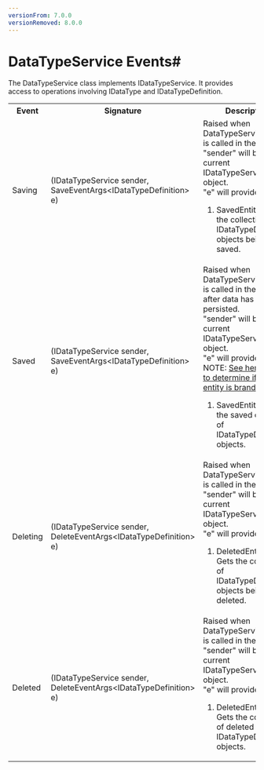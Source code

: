 ```yaml
---
versionFrom: 7.0.0
versionRemoved: 8.0.0
---
```


# DataTypeService Events#

The DataTypeService class implements IDataTypeService. It provides access to operations involving IDataType and IDataTypeDefinition.

<table>
    <tr>
        <th>Event</th>
        <th>Signature</th>
        <th>Description</th>
    </tr>
    <tr>
        <td>Saving</td>
        <td>(IDataTypeService sender, SaveEventArgs&lt;IDataTypeDefinition&gt; e)</td>
        <td>
        Raised when DataTypeService.Save is called in the API.<br />
        "sender" will be the current IDataTypeService object.<br />
        "e" will provide:
            <ol>
                <li>SavedEntities: Gets the collection of IDataTypeDefinition objects being saved.</li>
            </ol>
        </td>
    </tr>
    <tr>
        <td>Saved</td>
        <td>(IDataTypeService sender, SaveEventArgs&lt;IDataTypeDefinition&gt; e)</td>
        <td>
        Raised when DataTypeService.Save is called in the API and after data has been persisted.<br />
        "sender" will be the current IDataTypeService object.<br />
        "e" will provide:
        <br/>NOTE: <a href="determining-new-entity">See here on how to determine if the entity is brand new</a>
            <ol>
                <li>SavedEntities: Gets the saved collection of IDataTypeDefinition objects.</li>
            </ol>
        </td>
    </tr>
    <tr>
        <td>Deleting</td>
        <td>(IDataTypeService sender, DeleteEventArgs&lt;IDataTypeDefinition&gt; e)</td>
        <td>
        Raised when DataTypeService.Delete is called in the API.<br />
        "sender" will be the current IDataTypeService object.<br />
        "e" will provide:
            <ol>
                <li>DeletedEntities: Gets the collection of IDataTypeDefinition objects being deleted.</li>
            </ol>
        </td>
    </tr>
    <tr>
        <td>Deleted</td>
        <td>(IDataTypeService sender, DeleteEventArgs&lt;IDataTypeDefinition&gt; e)</td>
        <td>
        Raised when DataTypeService.Delete is called in the API.<br />
        "sender" will be the current IDataTypeService object.<br />
        "e" will provide:
            <ol>
                <li>DeletedEntities: Gets the collection of deleted IDataTypeDefinition objects.</li>
            </ol>
        </td>
    </tr>
</table>
